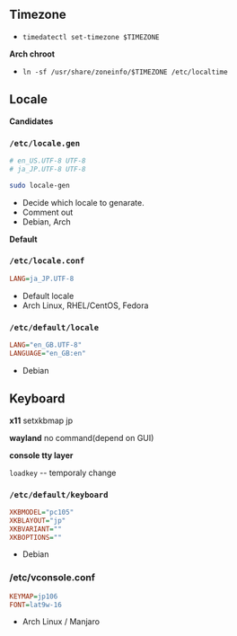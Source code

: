 ## Timezone

* `timedatectl set-timezone $TIMEZONE`

**Arch chroot**

* `ln -sf /usr/share/zoneinfo/$TIMEZONE /etc/localtime`

## Locale


**Candidates**
### `/etc/locale.gen`
```ini
# en_US.UTF-8 UTF-8
# ja_JP.UTF-8 UTF-8
```
```bash
sudo locale-gen
```

* Decide which locale to genarate.
* Comment out
* Debian, Arch

**Default**
### `/etc/locale.conf`
```ini
LANG=ja_JP.UTF-8
```

* Default locale
* Arch Linux, RHEL/CentOS, Fedora


### `/etc/default/locale`

```ini
LANG="en_GB.UTF-8"
LANGUAGE="en_GB:en"
```
* Debian



## Keyboard

**x11**
setxkbmap jp

**wayland**
no command(depend on GUI)

**console tty layer**

`loadkey` -- temporaly change

### `/etc/default/keyboard`
```ini
XKBMODEL="pc105"
XKBLAYOUT="jp"
XKBVARIANT=""
XKBOPTIONS=""
```
* Debian


### /etc/vconsole.conf
```ini
KEYMAP=jp106
FONT=lat9w-16
```

* Arch Linux / Manjaro
